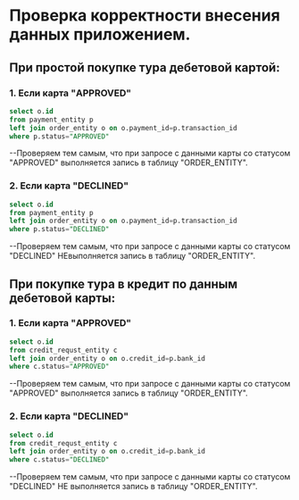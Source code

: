 # Проверка корректности внесения данных приложением.

## При простой покупке тура дебетовой картой:
### 1. Если карта "APPROVED"
```sql
select o.id
from payment_entity p
left join order_entity o on o.payment_id=p.transaction_id
where p.status="APPROVED"
```

--Проверяем тем самым, что при запросе с данными карты со статусом "APPROVED"
выполняется запись в таблицу "ORDER_ENTITY".

### 2. Если карта "DECLINED"
```sql
select o.id
from payment_entity p
left join order_entity o on o.payment_id=p.transaction_id
where p.status="DECLINED"
```

--Проверяем тем самым, что при запросе с данными карты со статусом "DECLINED"
НЕвыполняется запись в таблицу "ORDER_ENTITY".


## При покупке тура в кредит по данным дебетовой карты:
### 1. Если карта "APPROVED"
```sql
select o.id
from credit_requst_entity c
left join order_entity o on o.credit_id=p.bank_id
where c.status="APPROVED"
```

--Проверяем тем самым, что при запросе с данными карты со статусом "APPROVED"
выполняется запись в таблицу "ORDER_ENTITY".

### 2. Если карта "DECLINED"
```sql
select o.id
from credit_requst_entity c
left join order_entity o on o.credit_id=p.bank_id
where c.status="DECLINED"
```

--Проверяем тем самым, что при запросе с данными карты со статусом "DECLINED"
НЕ выполняется запись в таблицу "ORDER_ENTITY".
